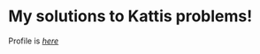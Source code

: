 My solutions to Kattis problems!
=============
Profile is 
_[here](https://open.kattis.com/users/sala-gabriel)_
